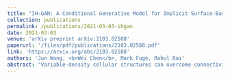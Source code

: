 ```yaml
---
title: "IH-GAN: A Conditional Generative Model for Implicit Surface-Based Inverse Design of Cellular Structures"
collection: publications
permalink: /publications/2021-03-03-ihgan
date: 2021-03-03
venue: 'arXiv preprint arXiv:2103.02588'
paperurl: '/files/pdf/publications/2103.02588.pdf'
link: 'https://arxiv.org/abs/2103.02588'
authors: 'Jun Wang, <b>Wei Chen</b>, Mark Fuge, Rahul Rai'
abstract: "Variable-density cellular structures can overcome connectivity and manufacturability issues of topologically-optimized, functionally graded structures, particularly when those structures are represented as discrete density maps. One naïve approach to creating variable-density cellular structures is simply replacing the discrete density map with an unselective type of unit cells having corresponding densities. However, doing so breaks the desired mechanical behavior, as equivalent density alone does not guarantee equivalent mechanical properties. Another approach uses homogenization methods to estimate each pre-defined unit cell's effective properties and remaps the unit cells following a scaling law. However, a scaling law merely mitigates the problem by performing an indirect and inaccurate mapping from the material property space to single-type unit cells. In contrast, we propose a deep generative model that resolves this problem by automatically learning an accurate mapping and generating diverse cellular unit cells conditioned on desired properties (i.e., Young's modulus and Poisson's ratio). We demonstrate our method via the use of implicit function-based unit cells and conditional generative adversarial networks. Results show that our method can 1) generate various unit cells that satisfy given material properties with high accuracy (relative error <5%), 2) create functionally graded cellular structures with high-quality interface connectivity (98.7% average overlap area at interfaces), and 3) improve the structural performance over the conventional topology-optimized variable-density structure (84.4% reduction in concentrated stress and extra 7% reduction in displacement)."
---
```

